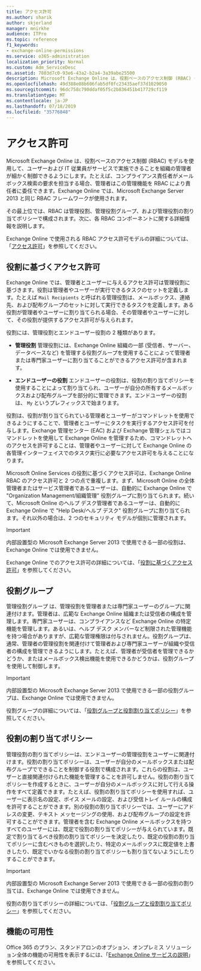 ```yaml
---
title: アクセス許可
ms.author: sharik
author: skjerland
manager: mnirkhe
audience: ITPro
ms.topic: reference
f1_keywords:
- exchange-online-permissions
ms.service: o365-administration
localization_priority: Normal
ms.custom: Adm_ServiceDesc
ms.assetid: 7803d7c0-93e6-43a2-b2a4-3a39abe25500
description: Microsoft Exchange Online は、役割ベースのアクセス制御 (RBAC) モデルを使用して、ユーザーおよび IT 従業員がサービスで実施できることを組織の管理者が細かく制御できるようにします。たとえば、コンプライアンス責任者がメールボックス検索の要求を担当する場合、管理者はこの管理機能を RBAC により責任者に委任できます。Exchange Online では、Microsoft Exchange Server 2013 と同じ RBAC フレームワークが使用されます。
ms.openlocfilehash: 49d388e08b606fab5df0fc23435aef37d1029050
ms.sourcegitcommit: 96dc758c790ddaf05f5c2b836451b417729cf119
ms.translationtype: MT
ms.contentlocale: ja-JP
ms.lasthandoff: 07/18/2019
ms.locfileid: "35776848"
---
```

# <a name="permissions"></a>アクセス許可

Microsoft Exchange Online は、役割ベースのアクセス制御 (RBAC) モデルを使用して、ユーザーおよび IT 従業員がサービスで実施できることを組織の管理者が細かく制御できるようにします。たとえば、コンプライアンス責任者がメールボックス検索の要求を担当する場合、管理者はこの管理機能を RBAC により責任者に委任できます。Exchange Online では、Microsoft Exchange Server 2013 と同じ RBAC フレームワークが使用されます。 
  
その最上位では、RBAC は管理役割、管理役割グループ、および管理役割の割り当てポリシーで構成されます。次に、各 RBAC コンポーネントに関する詳細情報を説明します。
  
Exchange Online で使用される RBAC アクセス許可モデルの詳細については、「[アクセス許可](https://go.microsoft.com/fwlink/p/?LinkId=271935)」を参照してください。
  
## <a name="role-based-permissions"></a>役割に基づくアクセス許可

Exchange Online では、管理者とユーザーに与えるアクセス許可は管理役割に基づきます。役割は管理者やユーザーが実行できるタスクのセットを定義します。たとえば  `Mail Recipients` と呼ばれる管理役割は、メールボックス、連絡先、および配布グループのセットに対して実行できるタスクを定義します。ある役割が管理者やユーザーに割り当てられる場合、その管理者やユーザーに対して、その役割が提供するアクセス許可が与えられます。 
  
役割には、管理役割とエンドユーザー役割の 2 種類があります。
  
- **管理役割** 管理役割には、Exchange Online 組織の一部 (受信者、サーバー、データベースなど) を管理する役割グループを使用することによって管理者または専門家ユーザーに割り当てることができるアクセス許可が含まれます。 
    
- **エンドユーザーの役割** エンドユーザーの役割は、役割の割り当てポリシーを使用することによって割り当てられ、ユーザーが自分の所有するメールボックスおよび配布グループを部分的に管理できます。エンドユーザーの役割は、  `My` というプレフィックスで始まります。
    
役割は、役割が割り当てられている管理者とユーザーがコマンドレットを使用できるようにすることで、管理者とユーザーにタスクを実行するアクセス許可を付与します。Exchange 管理センター (EAC) および Exchange 管理シェルではコマンドレットを使用して Exchange Online を管理するため、コマンドレットへのアクセスを許可することは、管理者やユーザーに対して Exchange Online の各管理インターフェイスでのタスク実行に必要なアクセス許可を与えることになります。
  
Microsoft Online Services の役割に基づくアクセス許可は、Exchange Online RBAC のアクセス許可と 2 つの点で重複します。まず、Microsoft Online の全体管理者またはサービス管理者であるユーザーは、自動的に Exchange Online で "Organization Management/組織管理" 役割グループに割り当てられます。続いて、Microsoft Online のヘルプ デスク管理者であるユーザーは、自動的に Exchange Online で "Help Desk/ヘルプ デスク" 役割グループに割り当てられます。それ以外の場合は、2 つのセキュリティ モデルが個別に管理されます。
  
> [!IMPORTANT]
> 内部設置型の Microsoft Exchange Server 2013 で使用できる一部の役割は、Exchange Online では使用できません。 
  
Exchange Online でのアクセス許可の詳細については、「[役割に基づくアクセス許可](https://go.microsoft.com/fwlink/p/?LinkId=271936)」を参照してください。
  
## <a name="role-groups"></a>役割グループ

管理役割グループ は、管理役割を管理者または専門家ユーザーのグループに関連付けます。管理者は、広範な Exchange Online 組織または受信者の構成を管理します。専門家ユーザーは、コンプライアンスなど Exchange Online の特定機能を管理します。あるいは、ヘルプ デスク メンバーなど制限された管理機能を持つ場合がありますが、広範な管理権限は付与されません。役割グループは、通常、管理者の管理役割を関連付けて管理者および専門家ユーザーが組織や受信者の構成を管理できるようにします。たとえば、管理者が受信者を管理できるかどうか、またはメールボックス検出機能を使用できるかどうかは、役割グループを使用して制御します。 
  
> [!IMPORTANT]
> 内部設置型の Microsoft Exchange Server 2013 で使用できる一部の役割グループは、Exchange Online では使用できません。 
  
役割グループの詳細については、「[役割グループと役割割り当てポリシー](https://go.microsoft.com/fwlink/p/?LinkId=271937)」を参照してください。
  
## <a name="role-assignment-policies"></a>役割の割り当てポリシー

管理役割の割り当てポリシーは、エンドユーザーの管理役割をユーザーに関連付けます。役割の割り当てポリシーは、ユーザーが自分のメールボックスまたは配布グループでできることを制御する役割で構成されます。これらの役割は、ユーザーと直接関連付けられた機能を管理することを許可しません。役割の割り当てポリシーを作成するときに、ユーザーが自分のメールボックスに対して行える操作をすべて定義できます。たとえば、役割の割り当てポリシーを使用すれば、ユーザーに表示名の設定、ボイス メールの設定、および受信トレイ ルールの構成を許可することができます。別の役割の割り当てポリシーでは、ユーザーにアドレスの変更、テキスト メッセージングの使用、および配布グループの設定を許可することができます。管理者を含む Exchange Online メールボックスを持つすべてのユーザーには、既定で役割の割り当てポリシーが与えられています。既定で割り当てるべき役割の割り当てポリシーを決定したり、既定の役割の割り当てポリシーに含むべきものを選択したり、特定のメールボックスに既定値を上書きしたり、既定でいかなる役割の割り当てポリシーも割り当てないようにしたりすることができます。
  
> [!IMPORTANT]
> 内部設置型の Microsoft Exchange Server 2013 で使用できる一部の役割の割り当ては、Exchange Online では使用できません。 
  
役割の割り当てポリシーの詳細については、「[役割グループと役割割り当てポリシー](https://go.microsoft.com/fwlink/p/?LinkId=271937)」を参照してください。
  
## <a name="feature-availability"></a>機能の可用性

Office 365 のプラン、スタンドアロンのオプション、オンプレミス ソリューション全体の機能の可用性を表示するには、「[Exchange Online サービスの説明](exchange-online-service-description.md)」を参照してください。
  

